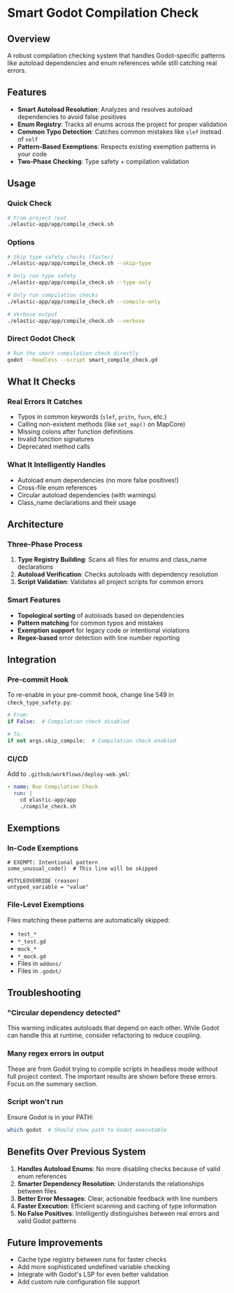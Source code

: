 # Smart Godot Compilation Check

## Overview
A robust compilation checking system that handles Godot-specific patterns like autoload dependencies and enum references while still catching real errors.

## Features
- **Smart Autoload Resolution**: Analyzes and resolves autoload dependencies to avoid false positives
- **Enum Registry**: Tracks all enums across the project for proper validation
- **Common Typo Detection**: Catches common mistakes like `slef` instead of `self`
- **Pattern-Based Exemptions**: Respects existing exemption patterns in your code
- **Two-Phase Checking**: Type safety + compilation validation

## Usage

### Quick Check
```bash
# From project root
./elastic-app/app/compile_check.sh
```

### Options
```bash
# Skip type safety checks (faster)
./elastic-app/app/compile_check.sh --skip-type

# Only run type safety
./elastic-app/app/compile_check.sh --type-only  

# Only run compilation checks
./elastic-app/app/compile_check.sh --compile-only

# Verbose output
./elastic-app/app/compile_check.sh --verbose
```

### Direct Godot Check
```bash
# Run the smart compilation check directly
godot --headless --script smart_compile_check.gd
```

## What It Checks

### Real Errors It Catches
- Typos in common keywords (`slef`, `pritn`, `fucn`, etc.)
- Calling non-existent methods (like `set_map()` on MapCore)
- Missing colons after function definitions
- Invalid function signatures
- Deprecated method calls

### What It Intelligently Handles
- Autoload enum dependencies (no more false positives!)
- Cross-file enum references
- Circular autoload dependencies (with warnings)
- Class_name declarations and their usage

## Architecture

### Three-Phase Process
1. **Type Registry Building**: Scans all files for enums and class_name declarations
2. **Autoload Verification**: Checks autoloads with dependency resolution
3. **Script Validation**: Validates all project scripts for common errors

### Smart Features
- **Topological sorting** of autoloads based on dependencies
- **Pattern matching** for common typos and mistakes
- **Exemption support** for legacy code or intentional violations
- **Regex-based** error detection with line number reporting

## Integration

### Pre-commit Hook
To re-enable in your pre-commit hook, change line 549 in `check_type_safety.py`:
```python
# From:
if False:  # Compilation check disabled

# To:
if not args.skip_compile:  # Compilation check enabled
```

### CI/CD
Add to `.github/workflows/deploy-web.yml`:
```yaml
- name: Run Compilation Check
  run: |
    cd elastic-app/app
    ./compile_check.sh
```

## Exemptions

### In-Code Exemptions
```gdscript
# EXEMPT: Intentional pattern
some_unusual_code()  # This line will be skipped

#STYLEOVERRIDE (reason)
untyped_variable = "value"
```

### File-Level Exemptions
Files matching these patterns are automatically skipped:
- `test_*`
- `*_test.gd`
- `mock_*`
- `*_mock.gd`
- Files in `addons/`
- Files in `.godot/`

## Troubleshooting

### "Circular dependency detected"
This warning indicates autoloads that depend on each other. While Godot can handle this at runtime, consider refactoring to reduce coupling.

### Many regex errors in output
These are from Godot trying to compile scripts in headless mode without full project context. The important results are shown before these errors. Focus on the summary section.

### Script won't run
Ensure Godot is in your PATH:
```bash
which godot  # Should show path to Godot executable
```

## Benefits Over Previous System

1. **Handles Autoload Enums**: No more disabling checks because of valid enum references
2. **Smarter Dependency Resolution**: Understands the relationships between files
3. **Better Error Messages**: Clear, actionable feedback with line numbers
4. **Faster Execution**: Efficient scanning and caching of type information
5. **No False Positives**: Intelligently distinguishes between real errors and valid Godot patterns

## Future Improvements
- Cache type registry between runs for faster checks
- Add more sophisticated undefined variable checking
- Integrate with Godot's LSP for even better validation
- Add custom rule configuration file support